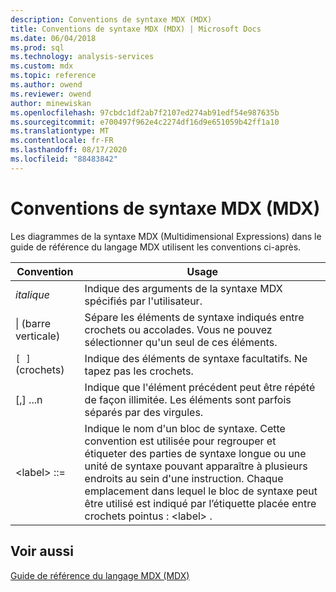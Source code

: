 ```yaml
---
description: Conventions de syntaxe MDX (MDX)
title: Conventions de syntaxe MDX (MDX) | Microsoft Docs
ms.date: 06/04/2018
ms.prod: sql
ms.technology: analysis-services
ms.custom: mdx
ms.topic: reference
ms.author: owend
ms.reviewer: owend
author: minewiskan
ms.openlocfilehash: 97cbdc1df2ab7f2107ed274ab91edf54e987635b
ms.sourcegitcommit: e700497f962e4c2274df16d9e651059b42ff1a10
ms.translationtype: MT
ms.contentlocale: fr-FR
ms.lasthandoff: 08/17/2020
ms.locfileid: "88483842"
---
```

# <a name="mdx-syntax-conventions-mdx"></a>Conventions de syntaxe MDX (MDX)


  Les diagrammes de la syntaxe MDX (Multidimensional Expressions) dans le guide de référence du langage MDX utilisent les conventions ci-après.  
  
|Convention|Usage|  
|----------------|-----------|  
|*italique*|Indique des arguments de la syntaxe MDX spécifiés par l'utilisateur.|  
|&#124; (barre verticale)|Sépare les éléments de syntaxe indiqués entre crochets ou accolades. Vous ne pouvez sélectionner qu'un seul de ces éléments.|  
|`[ ]` (crochets)|Indique des éléments de syntaxe facultatifs. Ne tapez pas les crochets.|  
|[,] ...n|Indique que l'élément précédent peut être répété de façon illimitée. Les éléments sont parfois séparés par des virgules.|  
|\<label> ::=|Indique le nom d'un bloc de syntaxe. Cette convention est utilisée pour regrouper et étiqueter des parties de syntaxe longue ou une unité de syntaxe pouvant apparaître à plusieurs endroits au sein d'une instruction. Chaque emplacement dans lequel le bloc de syntaxe peut être utilisé est indiqué par l’étiquette placée entre crochets pointus : \<label> .|  
  
## <a name="see-also"></a>Voir aussi  
 [Guide de référence du langage MDX &#40;MDX&#41;](../mdx/mdx-language-reference-mdx.md)  
  
  

